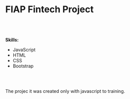 <h1>FIAP Fintech Project</h1>
</br></br></br>
<strong>Skills:</strong>
<ul>
  <li>JavaScript</li>
  <li>HTML</li>
  <li>CSS</li>
  <li>Bootstrap</li>
</ul>
</br></br>
<p>The projec it was created only with javascript to training.</p>

